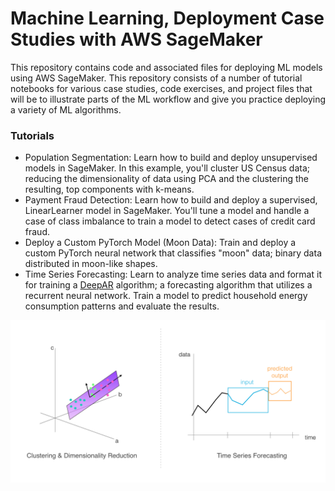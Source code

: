 # Machine Learning, Deployment Case Studies with AWS SageMaker

This repository contains code and associated files for deploying ML models using AWS SageMaker. This repository consists of a number of tutorial notebooks for various case studies, code exercises, and project files that will be to illustrate parts of the ML workflow and give you practice deploying a variety of ML algorithms.

### Tutorials

* Population Segmentation: Learn how to build and deploy unsupervised models in SageMaker. In this example, you'll cluster US Census data; reducing the dimensionality of data using PCA and the clustering the resulting, top components with k-means.
* Payment Fraud Detection: Learn how to build and deploy a supervised, LinearLearner model in SageMaker. You'll tune a model and handle a case of class imbalance to train a model to detect cases of credit card fraud.
* Deploy a Custom PyTorch Model (Moon Data): Train and deploy a custom PyTorch neural network that classifies "moon" data; binary data distributed in moon-like shapes.
* Time Series Forecasting: Learn to analyze time series data and format it for training a [DeepAR](https://docs.aws.amazon.com/sagemaker/latest/dg/deepar.html) algorithm; a forecasting algorithm that utilizes a recurrent neural network. Train a model to predict household energy consumption patterns and evaluate the results.

![Examples of dimensionality reduction and time series prediction](./Time_Series_Forecasting/notebook_ims/example_applications.png)


